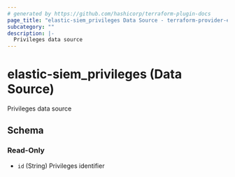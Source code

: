 ```yaml
---
# generated by https://github.com/hashicorp/terraform-plugin-docs
page_title: "elastic-siem_privileges Data Source - terraform-provider-elastic-siem"
subcategory: ""
description: |-
  Privileges data source
---
```


# elastic-siem_privileges (Data Source)

Privileges data source



<!-- schema generated by tfplugindocs -->
## Schema

### Read-Only

- `id` (String) Privileges identifier


